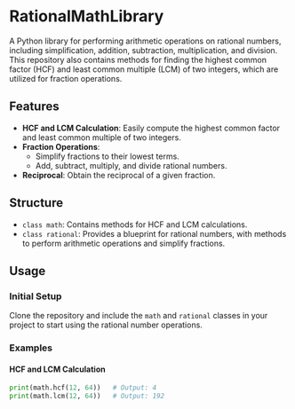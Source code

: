 # RationalMathLibrary

A Python library for performing arithmetic operations on rational numbers, including simplification, addition, subtraction, multiplication, and division. This repository also contains methods for finding the highest common factor (HCF) and least common multiple (LCM) of two integers, which are utilized for fraction operations.

## Features

- **HCF and LCM Calculation**: Easily compute the highest common factor and least common multiple of two integers.
- **Fraction Operations**:
  - Simplify fractions to their lowest terms.
  - Add, subtract, multiply, and divide rational numbers.
- **Reciprocal**: Obtain the reciprocal of a given fraction.

## Structure

- `class math`: Contains methods for HCF and LCM calculations.
- `class rational`: Provides a blueprint for rational numbers, with methods to perform arithmetic operations and simplify fractions.

## Usage

### Initial Setup
Clone the repository and include the `math` and `rational` classes in your project to start using the rational number operations.

### Examples

#### HCF and LCM Calculation

```python
print(math.hcf(12, 64))   # Output: 4
print(math.lcm(12, 64))   # Output: 192
